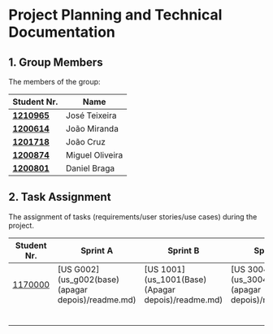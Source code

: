# Project Planning and Technical Documentation

## 1. Group Members

The members of the group:

| Student Nr.	   | Name			    |
|--------------|------------------------------|
| **[1210965](Group_Elements/1210965/readme.md)**  | José Teixeira |
| **[1200614](Group_Elements/1200614/readme.md)**  | João Miranda|
| **[1201718](Group_Elements/1201718/readme.md)**  | João Cruz|
| **[1200874](Group_Elements/1200874/readme.md)**  | Miguel Oliveira|
| **[1200801](Group_Elements/1200801/readme.md)**  | Daniel Braga|

## 2. Task Assignment

The assignment of tasks (requirements/user stories/use cases) during the project.

| Student Nr.	| Sprint A | Sprint B | Sprint C |
|------------|----------|----------|----------|
| [1170000](Group_Elements/1210965/readme.md)| [US G002](us_g002(base)(apagar depois)/readme.md)| [US 1001](us_1001(Base)(Apagar depois)/readme.md)| [US 3004](us_3004(base)(apagar depois)/readme.md) |
|          	|          |          |          |
|          	|          |          |          |
|          	|          |          |          |
|          	|          |          |          |
|          	|          |          |          |
|          	|          |          |          |